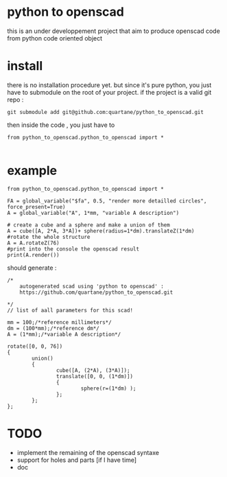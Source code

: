 # python to openscad

this is an under developpement project that aim to produce openscad code from python code oriented object


# install 
there is no installation procedure yet.  but since it's pure python, you just have to submodule on the root of your project.
if the project is a valid git repo : 

```git submodule add git@github.com:quartane/python_to_openscad.git```

then inside the code , you just have to 

```
from python_to_openscad.python_to_openscad import * 


```


# example

```
from python_to_openscad.python_to_openscad import * 

FA = global_variable("$fa", 0.5, "render more detailled circles", force_present=True)
A = global_variable("A", 1*mm, "variable A description")

# create a cube and a sphere and make a union of them
A = cube([A, 2*A, 3*A])+ sphere(radius=1*dm).translateZ(1*dm)
#rotate the whole structure
A = A.rotateZ(76)
#print into the console the openscad result
print(A.render())
```
should generate : 
```
/*
    autogenerated scad using 'python to openscad' :
    https://github.com/quartane/python_to_openscad.git

*/
// list of aall parameters for this scad!

mm = 100;/*reference millimeters*/
dm = (100*mm);/*reference dm*/
A = (1*mm);/*variable A description*/

rotate([0, 0, 76])
{
        union()
        {
                cube([A, (2*A), (3*A)]);
                translate([0, 0, (1*dm)])
                {
                        sphere(r=(1*dm) );
                };
        };
};
```

# TODO
 - implement the remaining of the openscad syntaxe
 - support for holes and parts [if I have time]
 - doc 
